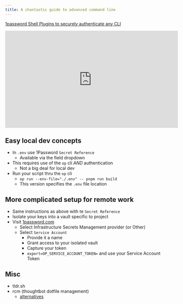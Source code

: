 ```yaml
---
title: A chantastic guide to advanced command line
---
```


[1password Shell Plugins to securely authenticate any CLI](https://developer.1password.com/docs/cli/shell-plugins/?utm_medium=organic&utm_source=oph&utm_campaign=macos)

<iframe width="560" height="315" src="https://www.youtube.com/embed/MR1N7p2fKAo?si=L-qo4lfyDYYC1BfD" title="YouTube video player" frameborder="0" allow="accelerometer; autoplay; clipboard-write; encrypted-media; gyroscope; picture-in-picture; web-share" allowfullscreen></iframe>

## Easy local dev concepts

- In `.env` use 1Password `Secret Reference`
  - Available via the field dropdown
- This requires use of the `op` cli _AND_ authentication
  - Not a big deal for local dev
- Run your script thru the `op` cli
  - `op run --env-file="./.env" -- pnpm run build`
  - This version specifies the `.env` file location

## More complicated setup for remote work

- Same instructions as above with te `Secret Reference`
- Isolate your keys into a vault specific to project
- Visit [1password.com](https://my.1password.com/developer-tools/directory)
  - Select Infrastructure Secrets Management provider (or Other)
  - Select `Service Account`
    - Provide it a name
    - Grant access to your isolated vault
    - Capture your token
    - `export=OP_SERVICE_ACCOUNT_TOKEN=` and use your Service Account Token

## Misc
- tldr.sh
- rcm (thoughtbot dotfile management)
  - [alternatives](https://www.jakewiesler.com/blog/managing-dotfiles)


